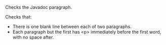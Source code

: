 Checks the Javadoc paragraph.

Checks that:

-   There is one blank line between each of two paragraphs.
-   Each paragraph but the first has &lt;p&gt; immediately before the
    first word, with no space after.
